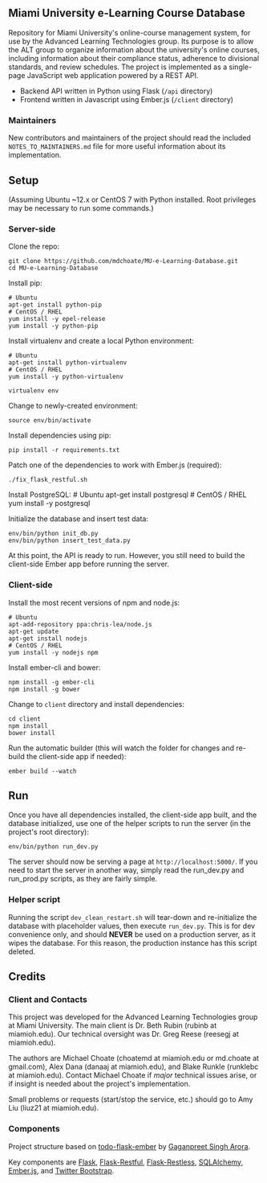 ## Miami University e-Learning Course Database

Repository for Miami University's online-course management system, for use by the Advanced Learning Technologies group. Its purpose is to allow the ALT group to organize information about the university's online courses, including information about their compliance status, adherence to divisional standards, and review schedules. The project is implemented as a single-page JavaScript web application powered by a REST API. 

* Backend API written in Python using Flask (`/api` directory)
* Frontend written in Javascript using Ember.js (`/client` directory)

### Maintainers

New contributors and maintainers of the project should read the included `NOTES_TO_MAINTAINERS.md` file for more useful information about its implementation. 

## Setup

(Assuming Ubuntu ~12.x or CentOS 7 with Python installed. Root privileges may be necessary to run some commands.)

### Server-side

Clone the repo: 

    git clone https://github.com/mdchoate/MU-e-Learning-Database.git
    cd MU-e-Learning-Database

Install pip:

    # Ubuntu
    apt-get install python-pip
    # CentOS / RHEL
    yum install -y epel-release 
    yum install -y python-pip

Install virtualenv and create a local Python environment:

    # Ubuntu
    apt-get install python-virtualenv
    # CentOS / RHEL
    yum install -y python-virtualenv

    virtualenv env

Change to newly-created environment:

    source env/bin/activate

Install dependencies using pip:

    pip install -r requirements.txt

Patch one of the dependencies to work with Ember.js (required):

    ./fix_flask_restful.sh

Install PostgreSQL:
    # Ubuntu
    apt-get install postgresql
    # CentOS / RHEL
    yum install -y postgresql

Initialize the database and insert test data: 

    env/bin/python init_db.py
    env/bin/python insert_test_data.py

At this point, the API is ready to run. However, you still need to build the client-side Ember app before running the server. 

### Client-side

Install the most recent versions of npm and node.js: 

    # Ubuntu
    apt-add-repository ppa:chris-lea/node.js
    apt-get update
    apt-get install nodejs
    # CentOS / RHEL
    yum install -y nodejs npm

Install ember-cli and bower:

    npm install -g ember-cli
    npm install -g bower

Change to `client` directory and install dependencies:

    cd client
    npm install
    bower install

Run the automatic builder (this will watch the folder for changes and re-build the client-side app if needed):

    ember build --watch

## Run

Once you have all dependencies installed, the client-side app built, and the database initialized, use one of the helper scripts to run the server (in the project's root directory): 

    env/bin/python run_dev.py

The server should now be serving a page at `http://localhost:5000/`. If you need to start the server in another way, simply read the run\_dev.py and run\_prod.py scripts, as they are fairly simple.

### Helper script

Running the script `dev_clean_restart.sh` will tear-down and re-initialize the database with placeholder values, then execute `run_dev.py`. This is for dev convenience only, and should **NEVER** be used on a production server, as it wipes the database. For this reason, the production instance has this script deleted. 

## Credits

### Client and Contacts

This project was developed for the Advanced Learning Technologies group at Miami University. The main client is Dr. Beth Rubin (rubinb at miamioh.edu). Our technical oversight was Dr. Greg Reese (reesegj at miamioh.edu). 

The authors are Michael Choate (choatemd at miamioh.edu or md.choate at gmail.com), Alex Dana (danaaj at miamioh.edu), and Blake Runkle (runklebc at miamioh.edu). Contact Michael Choate if *major* technical issues arise, or if insight is needed about the project's implementation. 

Small problems or requests (start/stop the service, etc.) should go to Amy Liu (liuz21 at miamioh.edu). 

### Components

Project structure based on [todo-flask-ember](https://github.com/gaganpreet/todo-flask-ember) by [Gaganpreet Singh Arora](https://github.com/gaganpreet).

Key components are [Flask](http://flask.pocoo.org/), [Flask-Restful](https://flask-restful.readthedocs.org/en/0.3.1/), [Flask-Restless](https://flask-restless.readthedocs.org/en/latest/), [SQLAlchemy](http://www.sqlalchemy.org/), [Ember.js](http://emberjs.com/), and [Twitter Bootstrap](http://getbootstrap.com/).

